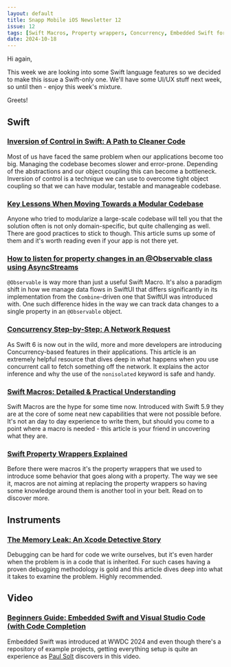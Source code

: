 ```yaml
---
layout: default
title: Snapp Mobile iOS Newsletter 12
issue: 12
tags: [Swift Macros, Property wrappers, Concurrency, Embedded Swift for beginners]
date: 2024-10-18
---
```


Hi again,

This week we are looking into some Swift language features so we decided to make this issue a Swift-only one. We'll have some UI/UX stuff next week, so until then - enjoy this week's mixture.

Greets!

## Swift

### [Inversion of Control in Swift: A Path to Cleaner Code](https://blog.stackademic.com/inversion-of-control-in-swift-a-path-to-cleaner-code-406e4f4361c3)

Most of us have faced the same problem when our applications become too big. Managing the codebase becomes slower and error-prone. Depending of the abstractions and our object coupling this can become a bottleneck. Inversion of control is a technique we can use to overcome tight object coupling so that we can have modular, testable and manageable codebase.

### [Key Lessons When Moving Towards a Modular Codebase](https://www.mobilesystemdesign.com/blog/modular-lessons/)

Anyone who tried to modularize a large-scale codebase will tell you that the solution often is not only domain-specific, but quite challenging as well. There are good practices to stick to though. This article sums up some of them and it's worth reading even if your app is not there yet.

### [How to listen for property changes in an @Observable class using AsyncStreams](https://www.polpiella.dev/observable-property-changes)

`@Observable` is way more than just a useful Swift Macro. It's also a paradigm shift in how we manage data flows in SwiftUI that differs significantly in its implementation from the `Combine`-driven one that SwiftUI was introduced with. One such difference hides in the way we can track data changes to a single property in an `@Observable` object.

### [Concurrency Step-by-Step: A Network Request](https://www.massicotte.org/step-by-step-network-request)

As Swift 6 is now out in the wild, more and more developers are introducing Concurrency-based features in their applications. This article is an extremely helpful resource that dives deep in what happens when you use concurrent call to fetch something off the network. It explains the actor inference and why the use of the `nonisolated` keyword is safe and handy.

### [Swift Macros: Detailed & Practical Understanding](https://medium.com/@canakyildz/swift-macros-detailed-practical-understanding-829d88d337fb)

Swift Macros are the hype for some time now. Introduced with Swift 5.9 they are at the core of some neat new capabilities that were not possible before. It's not an day to day experience to write them, but should you come to a point where a macro is needed - this article is your friend in uncovering what they are.

### [Swift Property Wrappers Explained](https://www.donnywals.com/swift-property-wrappers-explained/)

Before there were macros it's the property wrappers that we used to introduce some behavior that goes along with a property. The way we see it, macros are not aiming at replacing the property wrappers so having some knowledge around them is another tool in your belt. Read on to discover more.

## Instruments

### [The Memory Leak: An Xcode Detective Story](https://www.emergetools.com/blog/posts/the-memory-leak-an-xcode-detective-story)

Debugging can be hard for code we write ourselves, but it's even harder when the problem is in a code that is inherited. For such cases having a proven debugging methodology is gold and this article dives deep into what it takes to examine the problem. Highly recommended.

## Video

### [Beginners Guide: Embedded Swift and Visual Studio Code (with Code Completion](https://youtu.be/l9nMkVZgFoI)

Embedded Swift was introduced at WWDC 2024 and even though there's a repository of example projects, getting everything setup is quite an experience as [Paul Solt](http://paulsolt.com) discovers in this video.
